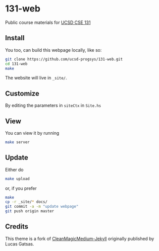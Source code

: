 # 131-web

Public course materials for [UCSD CSE 131](https://ucsd-progsys.github.io/131-web)

## Install 

You too, can build this webpage locally, like so:

```bash
git clone https://github.com/ucsd-progsys/131-web.git
cd 131-web
make
``` 

The website will live in `_site/`.

## Customize 

By editing the parameters in `siteCtx` in `Site.hs`

## View

You can view it by running 

```bash
make server
```

## Update

Either do 

```bash
make upload
```

or, if you prefer

```bash
make 
cp -r _site/* docs/ 
git commit -a -m "update webpage"
git push origin master
```

## Credits 

This theme is a fork of [CleanMagicMedium-Jekyll](https://github.com/SpaceG/CleanMagicMedium-Jekyll) 
originally published by Lucas Gatsas.
